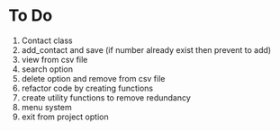 # To Do

1. Contact class
2. add_contact and save (if number already exist then prevent to add)
3. view from csv file
4. search option
5. delete option and remove from csv file
6. refactor code by creating functions
7. create utility functions to remove redundancy
8. menu system
9. exit from project option